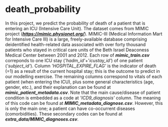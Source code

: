 # death_probability

In this project, we predict the probability of death of a patient that is entering an ICU (Intensive Care Unit). The dataset comes from MIMIC project (***https://mimic.physionet.org/***). MIMIC-III (Medical Information Mart for Intensive Care III) is a large, freely-available database comprising deidentified health-related data associated with over forty thousand patients who stayed in critical care units of the Beth Israel Deaconess Medical Center between 2001 and 2012. Each row of ***mimic_train.csv*** correponds to one ICU stay (*'hadm_id'*+'*icustay_id'*) of one patient (*'subject_id'*). Column *'HOSPITAL_EXPIRE_FLAG'* is the indicator of death (=1) as a result of the current hospital stay; this is the outcome to predict in our modelling exercise. The remaining columns correspond to vitals of each patient (when entering the ICU), plus some general characteristics (age, gender, etc.), and their explanation can be found at ***mimic_patient_metadata.csv***. Note that the main cause/disease of patient condition is embedded as a code at *'ICD9_diagnosis'* column. The meaning of this code can be found at ***MIMIC_metadata_diagnose.csv***. However, this is only the main one; a patient can have co-occurrent diseases (comorbidities). These secondary codes can be found at ***extra_data/MIMIC_diagnoses.csv***.

